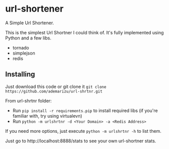 # url-shortener
A Simple Url Shortener.

This is the simplest Url Shortner I could think of. It's fully implemented using Python and a few libs.

* tornado
* simplejson
* redis

## Installing
Just download this code or git clone it `git clone https://github.com/ademarizu/url-shrtnr.git`

From url-shrtnr folder:

* Run `pip install -r requirements.pip` to install required libs (if you're familiar with, try using virtualevn)
* Run `python -m urlshrtnr -d <Your Domain> -a <Redis Address>`

If you need more options, just execute `python -m urlshrtnr -h` to list them.

Just go to http://localhost:8888/stats to see your own url-shortner stats.
